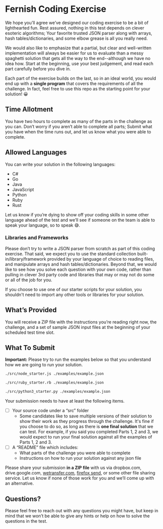 # Fernish Coding Exercise

We hope you’ll agree we’ve designed our coding exercise to be a bit of lighthearted fun. Rest assured, nothing in this test depends on clever esoteric algorithms; Your favorite trusted JSON parser along with arrays, hash tables/dictionaries, and some elbow grease is all you really need.

We would also like to emphasize that a partial, but clear and well-written implementation will always be easier for us to evaluate than a messy spaghetti solution that gets all the way to the end--although we have no idea how. Start at the beginning, use your best judgement, and read each part carefully before you dive in.

Each part of the exercise builds on the last, so in an ideal world, you would end up with a **single program** that covers the requirements of all the challenge. In fact, feel free to use this repo as the starting point for your solution! 😀

## Time Allotment

You have two hours to complete as many of the parts in the challenge as you can. Don’t worry if you aren’t able to complete all parts; Submit what you have when the time runs out, and let us know what you were able to complete.

## Allowed Languages

You can write your solution in the following languages:

- C#
- Go
- Java
- JavaScript
- Python
- Ruby
- Rust

Let us know if you’re dying to show off your coding skills in some other language ahead of the test and we’ll see if someone on the team is able to speak your language, so to speak 😅.

### Libraries and Frameworks

Please don’t try to write a JSON parser from scratch as part of this coding exercise. That said, we expect you to use the standard collection built-in/library/framework provided by your language of choice to reading files, and manipulate arrays and hash tables/dictionaries. Beyond that, we would like to see how you solve each question with your own code, rather than pulling in clever 3rd party code and libraries that may or may not do some or all of the job for you.

If you choose to use one of our starter scripts for your solution, you shouldn't need to import any other tools or libraries for your solution.

## What’s Provided

You will receive a ZIP file with the instructions you’re reading right now, the challenge, and a set of sample JSON input files at the beginning of your scheduled test time slot.

## What To Submit

**Important:** Please try to run the examples below so that you understand how we are going to run your solution.

```bash
./src/node_starter.js ./examples/example.json

./src/ruby_starter.rb ./examples/example.json

./src/python3_starter.py ./examples/example.json
```

Your submission needs to have at least the following items.

- [ ] Your source code under a “src” folder
  - Some candidates like to save multiple versions of their solution to show their work as they progress through the challenge. It's fine if you choose to do so, as long as there is **one final solution** that we can test. For example, if you said you completed Parts 1, 2 and 3, we would expect to run your final solution against all the examples of Parts 1, 2 and 3.
- [ ] A “README” file which includes:
  - What parts of the challenge you were able to complete
  - Instructions on how to run your solution against any json file

Please share your submission **in a ZIP file** with us via dropbox.com, drive.google.com, [wetransfer.com](http://wetransfer.com/), [firefox send](https://send.firefox.com/), or some other file sharing service. Let us know if none of those work for you and we’ll come up with an alternative.

## Questions?

Please feel free to reach out with any questions you might have, but keep in mind that we won’t be able to give any hints or help on how to solve the questions in the test.
